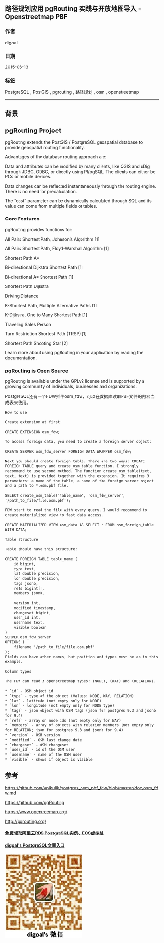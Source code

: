 ## 路径规划应用 pgRouting 实践与开放地图导入 - Openstreetmap PBF  
                                       
### 作者                      
digoal                      
                      
### 日期                       
2015-08-13                    
                        
### 标签                      
PostgreSQL , PostGIS , pgrouting , 路径规划 , osm , openstreetmap    
                                  
----                                  
                                   
## 背景                       
  
## pgRouting Project  
  
pgRouting extends the PostGIS / PostgreSQL geospatial database to provide geospatial routing functionality.  
  
Advantages of the database routing approach are:  
  
Data and attributes can be modified by many clients, like QGIS and uDig through JDBC, ODBC, or directly using Pl/pgSQL. The clients can either be PCs or mobile devices.  
  
Data changes can be reflected instantaneously through the routing engine. There is no need for precalculation.  
  
The “cost” parameter can be dynamically calculated through SQL and its value can come from multiple fields or tables.  
  
### Core Features  
pgRouting provides functions for:  
  
All Pairs Shortest Path, Johnson’s Algorithm [1]  
  
All Pairs Shortest Path, Floyd-Warshall Algorithm [1]  
  
Shortest Path A*  
  
Bi-directional Dijkstra Shortest Path [1]  
  
Bi-directional A* Shortest Path [1]  
  
Shortest Path Dijkstra  
  
Driving Distance  
  
K-Shortest Path, Multiple Alternative Paths [1]  
  
K-Dijkstra, One to Many Shortest Path [1]  
  
Traveling Sales Person  
  
Turn Restriction Shortest Path (TRSP) [1]  
  
Shortest Path Shooting Star [2]  
  
Learn more about using pgRouting in your application by reading the documentation.  
  
### pgRouting is Open Source  
pgRouting is available under the GPLv2 license and is supported by a growing community of individuals, businesses and organizations.  
  
PostgreSQL还有一个FDW插件osm_fdw，可以在数据库读取PBF文件的内容当成表来使用。  
  
```  
How to use  
  
Create extension at first:  
  
CREATE EXTENSION osm_fdw;  
  
To access foreign data, you need to create a foreign server object:  
  
CREATE SERVER osm_fdw_server FOREIGN DATA WRAPPER osm_fdw;  
  
Next you should create foreign table. There are two ways: CREATE FOREIGN TABLE query and create_osm_table function. I strongly recommend to use second method. The function create_osm_table(text, text, text) is provided together with the extension. It requires 3 parameters: a name of the table, a name of the foreign server object and a path to *.osm.pbf file.  
  
SELECT create_osm_table('table_name', 'osm_fdw_server', '/path_to_file/file.osm.pbf');  
  
FDW start to read the file with every query. I would recommend to create materialized view to fast data access.  
  
CREATE MATERIALIZED VIEW osm_data AS SELECT * FROM osm_foreign_table WITH DATA;  
  
Table structure  
  
Table should have this structure:  
  
CREATE FOREIGN TABLE table_name (  
    id bigint,  
    type text,  
    lat double precision,  
    lon double precision,  
    tags jsonb,  
    refs bigint[],  
    members jsonb,  
  
    version int,  
    modified timestamp,  
    changeset bigint,  
    user_id int,  
    username text,  
    visible boolean  
)  
SERVER osm_fdw_server  
OPTIONS (  
    filename '/path_to_file/file.osm.pbf'  
);  
Fields can have other names, but position and types must be as in this example.  
  
Column types  
  
The FDW can read 3 openstreetmap types: (NODE), (WAY) and (RELATION).  
  
* `id` - OSM object id  
* `type` - type of the object (Values: NODE, WAY, RELATION)  
* `lat` - latitude (not empty only for NODE)  
* `lon` - longitude (not empty only for NODE type)  
* `tags` - json object with OSM tags (json for postgres 9.3 and jsonb for 9.4)  
* `refs` - array on node ids (not empty only for WAY)  
* `members` - array of objects with relation members (not empty only for RELATION; json for postgres 9.3 and jsonb for 9.4)  
* `version` - OSM version  
* `modified` - OSM last change date  
* `changeset` - OSM changeset  
* `user_id` - id of the OSM user  
* `username` - name of the OSM user  
* `visible` - shows if object is visible  
```  
  
## 参考  
https://github.com/vpikulik/postgres_osm_pbf_fdw/blob/master/doc/osm_fdw.md  
  
https://github.com/pgRouting  
  
https://www.opentreemap.org/  
  
http://pgrouting.org/  
  
  
  
  
  
  
  
  
  
  
  
  
  
#### [免费领取阿里云RDS PostgreSQL实例、ECS虚拟机](https://free.aliyun.com/ "57258f76c37864c6e6d23383d05714ea")
  
  
#### [digoal's PostgreSQL文章入口](https://github.com/digoal/blog/blob/master/README.md "22709685feb7cab07d30f30387f0a9ae")
  
  
![digoal's weixin](../pic/digoal_weixin.jpg "f7ad92eeba24523fd47a6e1a0e691b59")
  
  
  
  
  
  
  
